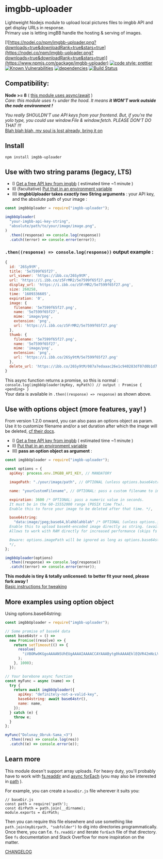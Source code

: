 # imgbb-uploader

Lightweight Nodejs module to upload local pictures files to imgbb API and get display URLs in response.  
Primary use is letting imgBB handle the hosting & serving of images.

[![https://nodei.co/npm/imgbb-uploader.png?downloads=true&downloadRank=true&stars=true](https://nodei.co/npm/imgbb-uploader.png?downloads=true&downloadRank=true&stars=true)](https://www.npmjs.com/package/imgbb-uploader)
[![code style: prettier](https://img.shields.io/badge/code_style-prettier-ff69b4.svg?style=flat-square)](https://github.com/prettier/prettier)
[![Known Vulnerabilities](https://snyk.io/test/github/TheRealBarenziah/imgbb-uploader/badge.svg?targetFile=package.json)](https://snyk.io/test/github/TheRealBarenziah/imgbb-uploader?targetFile=package.json)
[![dependencies](https://img.shields.io/badge/dependencies-0-brightgreen)](https://img.shields.io/badge/dependencies-0-brightgreen)
[![Build Status](https://travis-ci.org/TheRealBarenziah/imgbb-uploader.svg?branch=master)](https://travis-ci.org/TheRealBarenziah/imgbb-uploader)

## Compatibility:

**Node >= 8** ( [this module uses async/await](https://node.green/) )  
_Care: this module uses `fs` under the hood. It means **it WON'T work outside the node environment !**_

_You really SHOULDN'T use API keys from your frontend. But, if you're the yolo type, you could use window.File & window.fetch. PLEASE DON'T DO THAT !!!_  
[Blah blah blah, my soul is lost already, bring it on](https://stackoverflow.com/a/63669049/11894221)

## Install

`npm install imgbb-uploader`

## Use with two string params (legacy, LTS)

- I) [Get a free API key from imgbb](https://api.imgbb.com/) ( estimated time ~1 minute )
- II) (facultative) [Put that in an environment variable](https://www.npmjs.com/package/dotenv)
- III) **imgbbUploader takes _exactly two_ String arguments** : your API key, and the absolute path of your image :

```javascript
const imgbbUploader = require("imgbb-uploader");

imgbbUploader(
  "your-imgbb-api-key-string",
  "absolute/path/to/your/image/image.png",
)
  .then((response) => console.log(response))
  .catch((error) => console.error(error));
```

### `.then((response) => console.log(response))` output example :

```javascript
{
  id: '26Sy9tM',
  title: '5e7599f65f27',
  url_viewer: 'https://ibb.co/26Sy9tM',
  url: 'https://i.ibb.co/z5FrMR2/5e7599f65f27.png',
  display_url: 'https://i.ibb.co/z5FrMR2/5e7599f65f27.png',
  size: 260258,
  time: '1609336605',
  expiration: '0',
  image: {
    filename: '5e7599f65f27.png',
    name: '5e7599f65f27',
    mime: 'image/png',
    extension: 'png',
    url: 'https://i.ibb.co/z5FrMR2/5e7599f65f27.png'
  },
  thumb: {
    filename: '5e7599f65f27.png',
    name: '5e7599f65f27',
    mime: 'image/png',
    extension: 'png',
    url: 'https://i.ibb.co/26Sy9tM/5e7599f65f27.png'
  },
  delete_url: 'https://ibb.co/26Sy9tM/087a7edaaac26e1c940283df07d0b1d7'
}
```

This async function returns a promise, so this is normal :  
`console.log(imgbbUploader(myKey, myPath)) // output : Promise { <pending> }`  
Your data is available in `.then((response) => response)` as shown above.

## Use with options object (more features, yay! )

From version 1.2.0 onward, you can also pass an options object as param.  
Use it to customize filename and/or a set duration after which the image will be deleted, [cf their docs](https://api.imgbb.com/).

- I) [Get a free API key from imgbb](https://api.imgbb.com/) ( estimated time ~1 minute )
- II) [Put that in an environment variable](https://www.npmjs.com/package/dotenv)
- III) **pass an option object as argument** :

```javascript
const imgbbUploader = require("imgbb-uploader");

const options = {
  apiKey: process.env.IMGBB_API_KEY, // MANDATORY

  imagePath: "./your/image/path", // OPTIONAL (unless options.base64string is falsy)

  name: "yourCustomFilename", // OPTIONAL: pass a custom filename to imgBB API

  expiration: 3600 /* OPTIONAL: pass a numeric value in seconds.
  It must be in the 60-15552000 range (POSIX time ftw).
  Enable this to force your image to be deleted after that time. */,

  base64string:
    "data:image/jpeg;base64,blahblahblah" /* OPTIONAL (unless options.imagePath is falsy)
  Enable this to upload base64-encoded image directly as string. (available from 1.3.0 onward)
  Allows to work with RAM directly for increased performance (skips fs I/O calls).

  Beware: options.imagePath will be ignored as long as options.base64string is defined! 
  */,
};

imgbbUploader(options)
  .then((response) => console.log(response))
  .catch((error) => console.error(error));
```

**This module is tiny & totally unlicensed: to better fit your need, please fork away !**  
[Basic instructions for tweaking](https://github.com/TheRealBarenziah/imgbb-uploader/blob/master/CONTRIBUTING.md)

## More examples using option object

Using options.base64string:

```javascript
const imgbbUploader = require("imgbb-uploader");

// Some promise of base64 data
const base64str = () =>
  new Promise((resolve) => {
    return setTimeout(() => {
      resolve(
        "iVBORw0KGgoAAAANSUhEUgAAAAIAAAACCAYAAABytg0kAAAAEklEQVR42mNcLVNbzwAEjDAGACcSA4kB6ARiAAAAAElFTkSuQmCC",
      );
    }, 1000);
  });

// Your barebone async function
const myFunc = async (name) => {
  try {
    return await imgbbUploader({
      apiKey: "definitely-not-a-valid-key",
      base64string: await base64str(),
      name: name,
    });
  } catch (e) {
    throw e;
  }
};

myFunc("Dolunay_Obruk-Sama_<3")
  .then((res) => console.log(res))
  .catch((e) => console.error(e));
```

## Learn more

This module doesn't support array uploads. For heavy duty, you'll probably have to work with [fs.readdir](https://nodejs.org/api/fs.html#fs_fs_readdir_path_options_callback) and [async forEach](https://www.npmjs.com/package/async-foreach) (you may also be interested in [path](https://nodejs.org/api/path.html#path_path) ).

For example, you can create a `baseDir.js` file wherever it suits you:

```
// baseDir.js
const path = require('path');
const dirPath = path.join(__dirname);
module.exports = dirPath;
```

Then you can require this file elsewhere and use something like `path.join(myDirpath, "subfolder")` to dig into directories programmatically. Once there, you can f.e. `fs.readdir` and iterate `forEach` file of that directory.  
See `fs` documentation and Stack Overflow for more inspiration on the matter.

[CHANGELOG](https://github.com/TheRealBarenziah/imgbb-uploader/blob/master/CHANGELOG.md)

